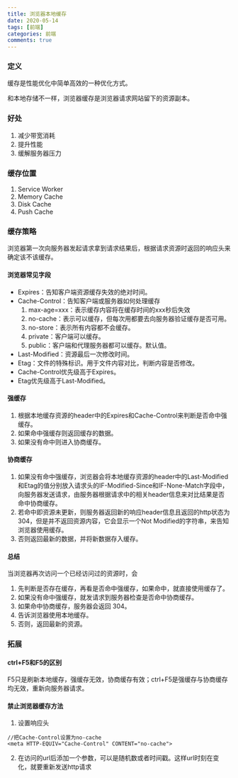 ```yaml
---
title: 浏览器本地缓存
date: 2020-05-14
tags: [前端]
categories: 前端
comments: true
---
```


### 定义
缓存是性能优化中简单高效的一种优化方式。

和本地存储不一样，浏览器缓存是浏览器请求网站留下的资源副本。
### 好处
1. 减少带宽消耗
2. 提升性能
3. 缓解服务器压力

### 缓存位置
1. Service Worker
2. Memory Cache
3. Disk Cache
4. Push Cache

### 缓存策略
浏览器第一次向服务器发起请求拿到请求结果后，根据请求资源时返回的响应头来确定该不该缓存。
#### 浏览器常见字段
- Expires：告知客户端资源缓存失效的绝对时间。
- Cache-Control：告知客户端或服务器如何处理缓存
   1. max-age=xxx：表示缓存内容将在缓存时间的xxx秒后失效
   2. no-cache：表示可以缓存，但每次用都要去向服务器验证缓存是否可用。
   3. no-store：表示所有内容都不会缓存。
   4. private：客户端可以缓存。
   5. public：客户端和代理服务器都可以缓存。默认值。
- Last-Modified：资源最后一次修改时间。
- Etag：文件的特殊标识。用于文件内容对比，判断内容是否修改。
- Cache-Control优先级高于Expires。
- Etag优先级高于Last-Modified。

#### 强缓存
1. 根据本地缓存资源的header中的Expires和Cache-Control来判断是否命中强缓存。
2. 如果命中强缓存则返回缓存的数据。
3. 如果没有命中则进入协商缓存。


#### 协商缓存
1. 如果没有命中强缓存，浏览器会将本地缓存资源的header中的Last-Modified和Etag的值分别放入请求头的IF-Modified-Since和IF-None-Match字段中，向服务器发送请求，由服务器根据请求中的相关header信息来对比结果是否命中协商缓存。
2. 若命中即资源未更新，则服务器返回新的响应header信息且返回的http状态为304，但是并不返回资源内容，它会显示一个Not Modified的字符串，来告知浏览器使用缓存。
3. 否则返回最新的数据，并将新数据存入缓存。


#### 总结
当浏览器再次访问一个已经访问过的资源时，会
1. 先判断是否存在缓存，再看是否命中强缓存，如果命中，就直接使用缓存了。
2. 如果没有命中强缓存，就发请求到服务器检查是否命中协商缓存。
3. 如果命中协商缓存，服务器会返回 304。
4. 告诉浏览器使用本地缓存。
5. 否则，返回最新的资源。

### 拓展 
#### ctrl+F5和F5的区别
F5只是刷新本地缓存，强缓存无效，协商缓存有效；ctrl+F5是强缓存与协商缓存均无效，重新向服务器请求。

#### 禁止浏览器缓存方法
1. 设置响应头

```
//把Cache-Control设置为no-cache
<meta HTTP-EQUIV="Cache-Control" CONTENT="no-cache">
```
2. 在访问的url后添加一个参数，可以是随机数或者时间戳。这样url时刻在变化，就要重新发送http请求
